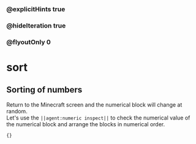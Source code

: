 ### @explicitHints true
### @hideIteration true 
### @flyoutOnly 0

# sort
## Sorting of numbers
Return to the Minecraft screen and the numerical block will change at random.<br>
Let's use the ``||agent:numeric inspect||`` to check the numerical value of the numerical block and arrange the blocks in numerical order.<br>



```template
{}
```